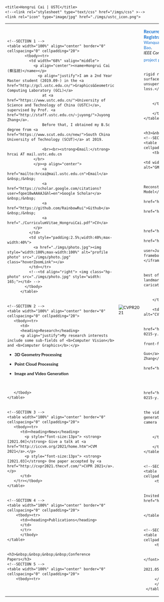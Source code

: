 <!DOCTYPE html PUBLIC "-//W3C//DTD HTML 4.01 Transitional//EN">
<html>
<head><meta http-equiv="Content-Type" content="text/html; charset=utf-8">
	<meta name="viewport" content="width=800">
    <meta name="viewport" content="width=device-width, initial-scale=1">
    <meta name="generator" content="HTML Tidy for Linux/x86 (vers 11 February 2007), see www.w3.org">
    <style type="text/css">
    /* Color scheme stolen from Sergey Karayev */
    a {
    color: #1772d0;
    text-decoration:none;
    }
    a:focus, a:hover {
    color: #f09228;
    text-decoration:none;
    }
    body,td,th,tr,p,a {
    font-family: 'Lato', Verdana, Helvetica, sans-serif;
    font-size: 14px
    }
    .hp-photo{ width:240px; height:240px; border-radius:240px; -webkit-border-radius:240px; -moz-border-radius:240px; }
    strong {
    font-family: 'Lato', Verdana, Helvetica, sans-serif;
    font-size: 14px;
    }
    heading {
    font-family: 'Lato', Verdana, Helvetica, sans-serif;
    font-size: 24px;
    }
    papertitle {
    font-family: 'Lato', Verdana, Helvetica, sans-serif;
    font-size: 15px;
    font-weight: 700
    }
    name {
    font-family: 'Lato', Verdana, Helvetica, sans-serif;
    font-size: 32px;
    }
    .one
    {
    width: 160px;
    height: 160px;
    position: relative;
    }
    .two
    {
    width: 160px;
    height: 160px;
    position: absolute;
    transition: opacity .2s ease-in-out;
    -moz-transition: opacity .2s ease-in-out;
    -webkit-transition: opacity .2s ease-in-out;
    }
    .fade {
     transition: opacity .2s ease-in-out;
     -moz-transition: opacity .2s ease-in-out;
     -webkit-transition: opacity .2s ease-in-out;
    }
    span.highlight {
        background-color: #ffffd0;
    }
    </style>

    <title>Hongrui Cai | USTC</title>
    <!--<link rel="stylesheet" type="text/css" href="/imgs/css" >-->
    <link rel="icon" type="image/jpg" href="./imgs/ustc_icon.png">
</head>

<body>
<table width="800" border="0" align="center" cellspacing="0" cellpadding="0">
<tbody>
<tr>
<td>


    <!--SECTION 1 -->
    <table width="100%" align="center" border="0" cellspacing="0" cellpadding="20">
            <tbody><tr>
              <td width="68%" valign="middle">
                <p align="center"><name>Hongrui Cai (蔡泓锐)</name></p>
                  <p align="justify">I am a 2nd Year Master student (2019.09-) in the <a href="http://gcl.ustc.edu.cn/">Graphics&Geometric Computing Laboratory (GCL)</a>
                    at <a href="https://www.ustc.edu.cn/">University of Science and Technology of China (USTC)</a>, supervised by Prof. <a href="http://staff.ustc.edu.cn/~juyong/">Juyong Zhang</a>.
                    Before that, I obtained my B.Sc degree from <a href="https://www.scut.edu.cn/new/">South China University of Technology (SCUT)</a> at 2019.

					<br><br><strong>Email:</strong> hrcai AT mail.ustc.edu.cn
	            </br>
                </p><p align="center">
                    <a href="mailto:hrcai@mail.ustc.edu.cn">Email</a> &nbsp;/&nbsp;
                    <a href="https://scholar.google.com/citations?user=fqoe18wAAAAJ&hl=en">Google Scholar</a> &nbsp;/&nbsp;
                    <a href="https://github.com/RainbowRui">Github</a> &nbsp;/&nbsp;
                    <a href="./CurriculumVitae_HongruiCai.pdf">CV</a>
                </p>
              </td>
              <td style="padding:2.5%;width:40%;max-width:40%">
                <a href="./imgs/photo.jpg"><img style="width:100%;max-width:100%" alt="profile photo" src="./imgs/photo.jpg" class="hoverZoomLink"></a>
              </td></tr>
			  <!--<td align="right"> <img class="hp-photo" src="./imgs/photo.jpg" style="width: 165;"></td> -->
            </tbody>
          </table>


    <!--SECTION 2 -->
    <table width="100%" align="center" border="0" cellspacing="0" cellpadding="20">
       <tbody><tr>
          <td>
          <heading>Research</heading>
		  <p align="justify">My research interests include some sub-fields of <b>Computer Vision</b> and <b>Computer Graphics</b>:</p>
<ul>
<li><p><b>3D Geometry Processing</b></p>
</li>
<li><p><b>Point Cloud Processing</b></p>
</li>
<li><p><b>Image and Video Generation</b></p>
</li>
</ul>
</p></br>
     
       </tbody>
    </table>


    <!--SECTION 3 -->
    <table width="100%" align="center" border="0" cellspacing="0" cellpadding="20">
       <tbody><tr>
          <td><heading>News</heading>
            <p style="font-size:13px"> <strong>[2021.04]</strong> Give a talk at <a href="http://iccvm.org/2021/home.htm">CVM 2021</a>.</p>
            <p style="font-size:13px"> <strong>[2021.03]</strong> One paper accepted by <a href="http://cvpr2021.thecvf.com/">CVPR 2021</a>.</p>
          </td>
       </tr></tbody>
    </table>


    <!--SECTION 4 -->
    <table width="100%" align="center" border="0" cellspacing="0" cellpadding="20">
        <tbody><tr>
          <td><heading>Publications</heading>
          </td>
          </tr>
		  </tbody>
    </table>


	<h3>&nbsp;&nbsp;&nbsp;&nbsp;Conference Papers</h3>
    <!--SECTION 5 -->
    <table width="100%" align="center" border="0" cellspacing="0" cellpadding="20">
		<tbody><tr>

   <td width="20%"><img src="./imgs/RMA-Net.jpg" alt="CVPR2021" style="width:220px;"></td>
            <td width="80%" valign="top">
                 <p><a href="https://arxiv.org/pdf/2011.12104.pdf">
                 <papertitle>Recurrent Multi-view Alignment Network for Unsupervised Surface Registration</papertitle></a>
                 <br><a href="https://github.com/WanquanF">Wanquan Feng</a>, <a href="http://staff.ustc.edu.cn/~juyong/">Juyong Zhang</a>, 
                 <strong>Hongrui Cai</strong>, <a href="https://github.com/haofeixu">Haofei Xu</a>, 
                 <a href="https://sites.google.com/site/junhuihoushomepage/">Junhui Hou</a>, <a href="http://www.cad.zju.edu.cn/home/bao/">Hujun Bao</a>.<br>
                 <em>IEEE Conference on Computer Vision and Pattern Recognition (CVPR)</em>, 2021
                 <br>
                 <a href="https://wanquanf.github.io/RMA-Net.html">project page</a> /
                 <a href="https://arxiv.org/pdf/2011.12104.pdf">pdf</a> /
                 <a href="https://github.com/WanquanF/RMA-Net">code</a>
                 <iframe src="https://ghbtns.com/github-btn.html?user=WanquanF&repo=RMA-Net&type=star&count=true&size=small" frameborder="0" scrolling="0" width="120px" height="20px"></iframe>
				
                 <p align="justify" style="font-size:13px">For non-rigid registration, we propose RMA-Net to deform the input surface shape stage by stage. RMA-Net is totally trained in an unsupervised manner via our proposed multi-view 2D projection loss.</p>
                <p></p>
            </td>
        </tr>

        </tbody>
    </table>


	<h3>&nbsp;&nbsp;&nbsp;&nbsp;Journal Papers</h3>
	<!--SECTION 6 -->
	<table width="100%" align="center" border="0" cellspacing="0" cellpadding="20">
		<tbody><tr>

	<td width="20%"><img src="./imgs/CaricatureFace.jpg" alt="GMOD2021" style="width:220px;"></td>
            <td width="80%" valign="top">
                 <p><a href="https://arxiv.org/pdf/2004.09190.pdf">
                 <papertitle>Landmark Detection and 3D Face Reconstruction for Caricature using a Nonlinear Parametric Model</papertitle></a>
                 <br><strong>Hongrui Cai</strong>, <a href="https://yudongguo.github.io/">Yudong Guo</a>, 
                 Zhuang Peng, <a href="http://staff.ustc.edu.cn/~juyong/">Juyong Zhang</a>.<br>
                 <em>Graphical Models (GMOD)</em>, 2021
                 <br>
                 <a href="https://arxiv.org/pdf/2004.09190.pdf">pdf</a> /
				 <a href="https://github.com/Juyong/CaricatureFace">code</a>
                 <iframe src="https://ghbtns.com/github-btn.html?user=Juyong&repo=CaricatureFace&type=star&count=true&size=small" frameborder="0" scrolling="0" width="120px" height="20px"></iframe>
				
                 <p align="justify" style="font-size:13px">To the best of our knowledge, this is the first work for automatic landmark detection and 3D face reconstruction for general caricatures.</p>
                <p></p>
            </td>
        </tr>
		
		<td width="20%"><img src="./imgs/PerspectiveCorrection.jpg" alt="CVM2021" style="width:220px;"></td>
            <td width="80%" valign="top">
                 <p><a href="https://link.springer.com/content/pdf/10.1007/s41095-021-0215-y.pdf">
                 <papertitle>Real-time face view correction for front-facing cameras</papertitle></a>
                 <br><a href="https://yudongguo.github.io/">Yudong Guo</a>, <a href="http://staff.ustc.edu.cn/~juyong/">Juyong Zhang</a>, 
                 Yihua Chen, <strong>Hongrui Cai</strong>, <a href="http://staff.ustc.edu.cn/~zhuang/">Zhangjin Huang</a>, 
                 <a href="http://www.bdeng.me/">Bailin Deng</a>.<br>
                 <em>Computational Visual Media (CVM)</em>, 2021
                 <br>
                 <a href="https://link.springer.com/content/pdf/10.1007/s41095-021-0215-y.pdf">pdf</a>
				
                 <p align="justify" style="font-size:13px">We take the video stream from a single RGB camera as input, and generates a video stream that emulates the view from a virtual camera at a designated location.</p>
                <p></p>
            </td>
        </tr>
	
        </tbody>
    </table>


    <!--SECTION 7 -->
    <table width="100%" align="center" border="0" cellspacing="0" cellpadding="20">
         <tbody><tr>
            <td><heading>Academic Talks</heading>
             <p style="font-size:13px"> <strong>[2021.04]</strong> Invited talk about Caricature Face at <a href="http://iccvm.org/2021/home.htm">CVM 2021</a>.</p>
            </td>
            </tr></tbody>
    </table>


    <!--SECTION 8 -->
    <table width="100%" align="center" border="0" cellspacing="0" cellpadding="20">
         <tbody><tr>
            <td><br>
               <!--<p align="right"><font size="3">Erd&ouml;s = ? </font><br> -->
		       <p align="right"><font size="2"> Last update: 2021.05</font></p>
            </td>
         </tr>
         </tbody>
     </table>


</td>
</tr>
</tbody>
</table>
</body>
</html>
